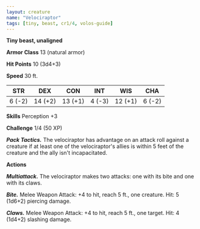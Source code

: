 ```yaml
---
layout: creature
name: "Velociraptor"
tags: [tiny, beast, cr1/4, volos-guide]
---
```


**Tiny beast, unaligned**

**Armor Class** 13 (natural armor)

**Hit Points** 10 (3d4+3)

**Speed** 30 ft.

|   STR   |   DEX   |   CON   |   INT   |   WIS   |   CHA   |
|:-----:|:-----:|:-----:|:-----:|:-----:|:-----:|
| 6 (-2) | 14 (+2) | 13 (+1) | 4 (-3) | 12 (+1) | 6 (-2) |

**Skills** Perception +3

**Challenge** 1/4 (50 XP)

***Pack Tactics.*** The velociraptor has advantage on an attack roll against a creature if at least one of the velociraptor's allies is within 5 feet of the creature and the ally isn't incapacitated.

**Actions**

***Multiattack.*** The velociraptor makes two attacks: one with its bite and one with its claws.

***Bite.*** Melee Weapon Attack: +4 to hit, reach 5 ft., one creature. Hit: 5 (1d6+2) piercing damage.

***Claws.*** Melee Weapon Attack: +4 to hit, reach 5 ft., one target. Hit: 4 (1d4+2) slashing damage.

